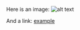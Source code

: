 Here is an image: ![alt text](https://example.com/image.png)

And a link: [example](https://example.com)
